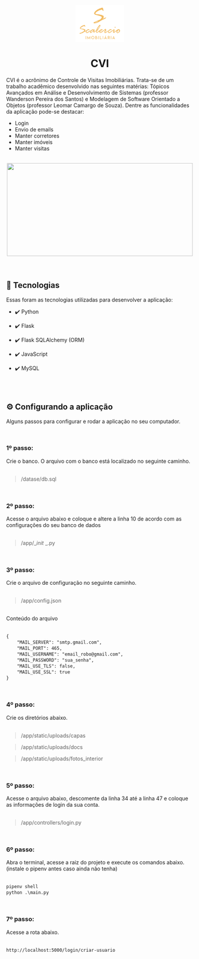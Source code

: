 <h1 align="center">
<br />
<img src="./app/static/img/icon.jpg" height="100">
<br />
<br />
CVI
</h1>

<p>CVI é o acrônimo de Controle de Visitas Imobiliárias. Trata-se de um trabalho acadêmico desenvolvido nas seguintes matérias: Tópicos Avançados em Análise e Desenvolvimento de Sistemas (professor Wanderson Pereira dos Santos) e Modelagem de Software Orientado a Objetos (professor Leomar Camargo de Souza). Dentre as funcionalidades da aplicação pode-se destacar:
<ul>
    <li>Login</li>
    <li>Envio de emails</li>
    <li>Manter corretores</li>
    <li>Manter imóveis</li>
    <li>Manter visitas</li>
</ul>
</p>

<br />
<div align="center">
<img src="https://user-images.githubusercontent.com/54766216/99414684-d3b60a80-28d5-11eb-8e5e-badfb237728c.gif" height="250" width="500">
</div>

<br />
<br />

## 🚀 Tecnologias

Essas foram as tecnologias utilizadas para desenvolver a aplicação:

- ✔️ Python

- ✔️ Flask

- ✔️ Flask SQLAlchemy (ORM)

- ✔️ JavaScript

- ✔️ MySQL

<br />
<br />

## ⚙️ Configurando a aplicação
Alguns passos para configurar e rodar a aplicação no seu computador.

<br />

<h3>1º passo:</h3>
<span>Crie o banco. O arquivo com o banco está localizado no seguinte caminho.</span>

<br/>
<br/>

> /datase/db.sql

<br/>

<h3>2º passo:</h3>
<span>Acesse o arquivo abaixo e coloque e altere a linha 10 de acordo com as configurações do seu banco de dados</span>

<br/>
<br/>

> /app/__init_ _.py

<br/>

<h3>3º passo:</h3>
<span>Crie o arquivo de configuração no seguinte caminho.</span>

<br/>
<br/>

> /app/config.json

<br />
Conteúdo do arquivo
<br />
<br />

```
{
    "MAIL_SERVER": "smtp.gmail.com",
    "MAIL_PORT": 465,
    "MAIL_USERNAME": "email_robo@gmail.com",
    "MAIL_PASSWORD": "sua_senha",
    "MAIL_USE_TLS": false,
    "MAIL_USE_SSL": true
}
```

<br/>

<h3>4º passo:</h3>
<span>Crie os diretórios abaixo.</span>

<br/>
<br/>

> /app/static/uploads/capas

> /app/static/uploads/docs

> /app/static/uploads/fotos_interior

<br/>

<h3>5º passo:</h3>
<span>Acesse o arquivo abaixo, descomente da linha 34 até a linha 47 e coloque as informações de login da sua conta.</span>

<br/>
<br/>

> /app/controllers/login.py

<br />

<h3>6º passo:</h3>
<span>Abra o terminal, acesse a raiz do projeto e execute os comandos abaixo. (instale o pipenv antes caso ainda não tenha)</span>
<br/>
<br/>

```
pipenv shell
python .\main.py
```

<br>

<h3>7º passo:</h3>
<span>Acesse a rota abaixo.</span>
<br/>
<br/>

```
http://localhost:5000/login/criar-usuario
```

<br>
